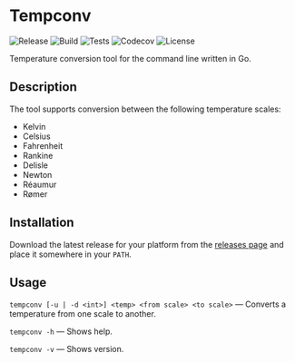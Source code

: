 # Tempconv

![Release](https://img.shields.io/github/v/release/solbero/tempconv)
![Build](https://img.shields.io/github/actions/workflow/status/solbero/tempconv/release.yml)
![Tests](https://img.shields.io/github/actions/workflow/status/solbero/tempconv/test.yml?label=tests)
![Codecov](https://img.shields.io/codecov/c/github/solbero/tempconv)
![License](https://img.shields.io/github/license/solbero/tempconv)


Temperature conversion tool for the command line written in Go.

## Description

The tool supports conversion between the following temperature scales:
 - Kelvin
 - Celsius
 - Fahrenheit
 - Rankine
 - Delisle
 - Newton
 - Réaumur
 - Rømer

## Installation

Download the latest release for your platform from the [releases page](https://github.com/solbero/tempconv/releases) and place it somewhere in your `PATH`.

## Usage

`tempconv [-u | -d <int>] <temp> <from scale> <to scale>` — Converts a temperature from one scale to another.

`tempconv -h` — Shows help.

`tempconv -v` — Shows version.